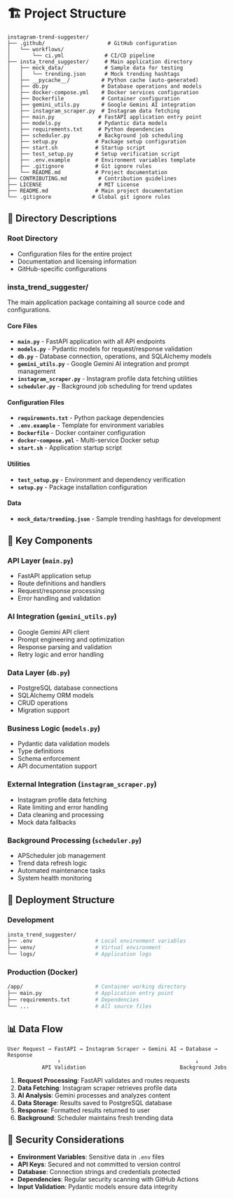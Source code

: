 # 🏗️ Project Structure

```
instagram-trend-suggester/
├── .github/                    # GitHub configuration
│   └── workflows/
│       └── ci.yml             # CI/CD pipeline
├── insta_trend_suggester/     # Main application directory
│   ├── mock_data/             # Sample data for testing
│   │   └── trending.json      # Mock trending hashtags
│   ├── __pycache__/          # Python cache (auto-generated)
│   ├── db.py                 # Database operations and models
│   ├── docker-compose.yml    # Docker services configuration
│   ├── Dockerfile            # Container configuration
│   ├── gemini_utils.py       # Google Gemini AI integration
│   ├── instagram_scraper.py  # Instagram data fetching
│   ├── main.py              # FastAPI application entry point
│   ├── models.py            # Pydantic data models
│   ├── requirements.txt     # Python dependencies
│   ├── scheduler.py         # Background job scheduling
│   ├── setup.py            # Package setup configuration
│   ├── start.sh            # Startup script
│   ├── test_setup.py       # Setup verification script
│   ├── .env.example        # Environment variables template
│   ├── .gitignore          # Git ignore rules
│   └── README.md           # Project documentation
├── CONTRIBUTING.md          # Contribution guidelines
├── LICENSE                  # MIT License
├── README.md               # Main project documentation
└── .gitignore             # Global git ignore rules
```

## 📁 Directory Descriptions

### **Root Directory**
- Configuration files for the entire project
- Documentation and licensing information
- GitHub-specific configurations

### **insta_trend_suggester/**
The main application package containing all source code and configurations.

#### **Core Files**
- **`main.py`** - FastAPI application with all API endpoints
- **`models.py`** - Pydantic models for request/response validation
- **`db.py`** - Database connection, operations, and SQLAlchemy models
- **`gemini_utils.py`** - Google Gemini AI integration and prompt management
- **`instagram_scraper.py`** - Instagram profile data fetching utilities
- **`scheduler.py`** - Background job scheduling for trend updates

#### **Configuration Files**
- **`requirements.txt`** - Python package dependencies
- **`.env.example`** - Template for environment variables
- **`Dockerfile`** - Docker container configuration
- **`docker-compose.yml`** - Multi-service Docker setup
- **`start.sh`** - Application startup script

#### **Utilities**
- **`test_setup.py`** - Environment and dependency verification
- **`setup.py`** - Package installation configuration

#### **Data**
- **`mock_data/trending.json`** - Sample trending hashtags for development

## 🔧 Key Components

### **API Layer (`main.py`)**
- FastAPI application setup
- Route definitions and handlers
- Request/response processing
- Error handling and validation

### **AI Integration (`gemini_utils.py`)**
- Google Gemini API client
- Prompt engineering and optimization
- Response parsing and validation
- Retry logic and error handling

### **Data Layer (`db.py`)**
- PostgreSQL database connections
- SQLAlchemy ORM models
- CRUD operations
- Migration support

### **Business Logic (`models.py`)**
- Pydantic data validation models
- Type definitions
- Schema enforcement
- API documentation support

### **External Integration (`instagram_scraper.py`)**
- Instagram profile data fetching
- Rate limiting and error handling
- Data cleaning and processing
- Mock data fallbacks

### **Background Processing (`scheduler.py`)**
- APScheduler job management
- Trend data refresh logic
- Automated maintenance tasks
- System health monitoring

## 🚀 Deployment Structure

### **Development**
```bash
insta_trend_suggester/
├── .env                    # Local environment variables
├── venv/                   # Virtual environment
└── logs/                   # Application logs
```

### **Production (Docker)**
```bash
/app/                       # Container working directory
├── main.py                 # Application entry point
├── requirements.txt        # Dependencies
└── ...                     # All source files
```

## 📊 Data Flow

```
User Request → FastAPI → Instagram Scraper → Gemini AI → Database → Response
                ↑                                           ↓
           API Validation                              Background Jobs
```

1. **Request Processing**: FastAPI validates and routes requests
2. **Data Fetching**: Instagram scraper retrieves profile data
3. **AI Analysis**: Gemini processes and analyzes content
4. **Data Storage**: Results saved to PostgreSQL database
5. **Response**: Formatted results returned to user
6. **Background**: Scheduler maintains fresh trending data

## 🔐 Security Considerations

- **Environment Variables**: Sensitive data in `.env` files
- **API Keys**: Secured and not committed to version control
- **Database**: Connection strings and credentials protected
- **Dependencies**: Regular security scanning with GitHub Actions
- **Input Validation**: Pydantic models ensure data integrity

